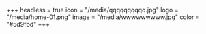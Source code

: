 +++
headless = true
icon = "/media/qqqqqqqqqq.jpg"
logo = "/media/home-01.png"
image = "/media/wwwwwwwww.jpg"
color = "#5d9fbd"
+++
